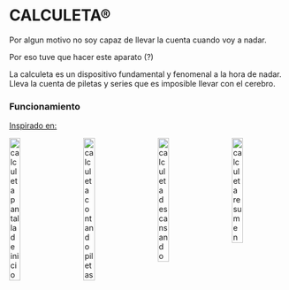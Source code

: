 # CALCULETA®
Por algun motivo no soy capaz de llevar la cuenta cuando voy a nadar. 

Por eso tuve que hacer este aparato (?)

La calculeta es un dispositivo fundamental y fenomenal a la hora de nadar. Lleva la cuenta de piletas y series que es imposible llevar con el cerebro.

### Funcionamiento

[Inspirado en: ](https://www.hackster.io/user3330224/swimming-pool-lap-counter-d9196f)
 

<div style="display: flex; justify-content: space-between;">
  <img src="https://calculeta.estonoesunaweb.com.ar/calculeta_ini.png" alt="calculeta pantalla de inicio" width="20%">
  <img src="https://calculeta.estonoesunaweb.com.ar/calculeta_contando_piles.png" alt="calculeta contando piletas" width="20%">
  <img src="https://calculeta.estonoesunaweb.com.ar/calculeta_descansando.png" alt="calculeta descansando" width="20%">
  <img src="https://calculeta.estonoesunaweb.com.ar/calculeta_res.png" alt="calculeta resumen" width="20%">
</div>
